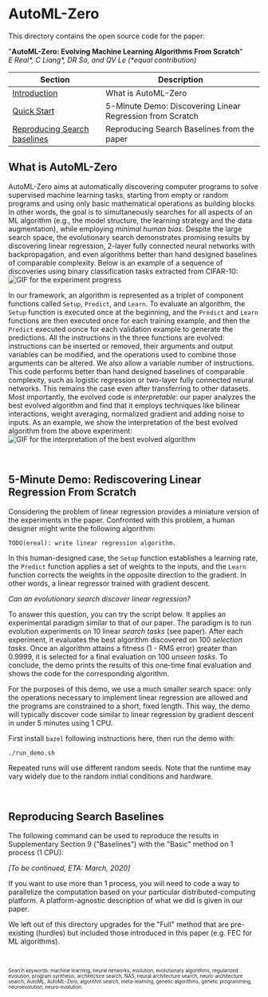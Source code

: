 # AutoML-Zero

This directory contains the open source code for the paper:

\"**AutoML-Zero: Evolving Machine Learning Algorithms From Scratch**\" \
*E Real\*, C Liang\*, DR So, and QV Le \(\*equal contribution)*

| Section | Description |
|-|-|
| [Introduction](#what-is-automl-zero) | What is AutoML-Zero |
| [Quick Start](#) | 5-Minute Demo: Discovering Linear Regression from Scratch |
| [Reproducing Search baselines](#reproducing-search-baselines) | Reproducing Search Baselines from the paper |

## What is AutoML-Zero

AutoML-Zero aims at automatically discovering computer programs to solve supervised machine learning tasks, starting from empty or random programs and using only basic mathematical operations as building blocks. In other words, the goal is to simultaneously searches for all aspects of an ML algorithm (e.g., the model structure, the learning strategy and the data augmentation), while employing *minimal human bias*. Despite the large search space, the evolutionary search demonstrates promising results by discovering linear regression, 2-layer fully connected neural networks with backpropagation, and even algorithms better than hand designed baselines of comparable complexity. Below is an example of a sequence of discoveries using binary classification tasks extracted from CIFAR-10:
![GIF for the experiment progress](progress.gif)

In our framework, an algorithm is represented as a triplet of component functions called ```Setup```, ```Predict```, and ```Learn```. To evaluate an algorithm, the ```Setup``` function is executed once at the beginning, and the ```Predict``` and ```Learn``` functions are then executed once for each training example, and then the ```Predict``` executed oonce for each validation example to generate the predictions. All the instructions in the three functions are evolved: instructions can be inserted or removed, their arguments and output variables can be modified, and the operations used to combine those arguments can be altered. We also allow a variable number of instructions. This code performs better than hand designed baselines of comparable complexity, such as logistic regression or two-layer fully connected neural networks. This remains the case even after transferring to other datasets. Most importantly, the evolved code is *interpretable*: our paper analyzes the best evolved algorithm and find that it employs techniques like bilinear interactions, weight averaging, normalized gradient and adding noise to inputs. As an example, we show the interpretation of the best evolved algorithm from the above experiment:
![GIF for the interpretation of the best evolved algorithm](best_algo.gif)

&nbsp;

## 5-Minute Demo: Rediscovering Linear Regression From Scratch

Considering the problem of linear regression provides a miniature version of the experiments in the paper. Confronted with this problem, a human designer might write the following algorithm:

```
TODO(ereal): write linear regression algorithm.
```

In this human-designed case, the ```Setup``` function establishes a learning rate, the ```Predict``` function applies a set of weights to the inputs, and the ```Learn``` function corrects the weights in the opposite direction to the gradient. In other words, a linear regressor trained with gradient descent.

*Can an evolutionary search discover linear regression?*

To answer this question, you can try the script below. It applies an experimental paradigm similar to that of our paper. The paradigm is to run evolution experiments on 10 linear *search tasks* (see paper). After each experiment, it evaluates the best algorithm discovered on 100 *selection tasks*. Once an algorithm attains a fitness (1 - RMS error) greater than 0.9999, it is selected for a final evaluation on 100 *unseen tasks*. To conclude, the demo prints the results of this one-time final evaluation and shows the code for the corresponding algorithm.

For the purposes of this demo, we use a much smaller search space: only the operations necessary to implement linear regression are allowed and the programs are constrained to a short, fixed length. This way, the demo will typically discover code similar to linear regression by gradient descent in under 5 minutes using 1 CPU.

First install `bazel` following instructions here, then run the demo with:

```
./run_demo.sh
```

Repeated runs will use different random seeds. Note that the runtime may vary
widely due to the random initial conditions and hardware.

&nbsp;

## Reproducing Search Baselines

The following command can be used to reproduce the results in Supplementary
Section 9 ("Baselines") with the "Basic" method on 1 process (1 CPU):

*[To be continued, ETA: March, 2020]*

If you want to use more than 1 process, you will need to code a way to
parallelize the computation based on your particular distributed-computing
platform. A platform-agnostic description of what we did is given in our paper.

We left out of this directory upgrades for the "Full" method that are
pre-existing (hurdles) but included those introduced in this paper (e.g. FEC
for ML algorithms).

&nbsp;

<sup><sub>
Search keywords: machine learning, neural networks, evolution,
evolutionary algorithms, regularized evolution, program synthesis,
architecture search, NAS, neural architecture search,
neuro-architecture search, AutoML, AutoML-Zero, algorithm search,
meta-learning, genetic algorithms, genetic programming, neuroevolution,
neuro-evolution.
</sub></sup>
